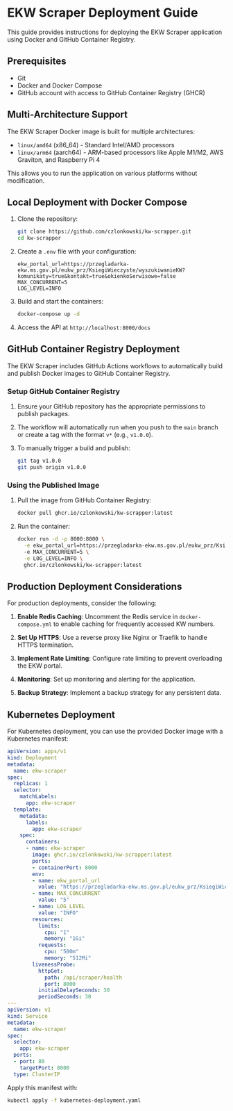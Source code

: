 # EKW Scraper Deployment Guide

This guide provides instructions for deploying the EKW Scraper application using Docker and GitHub Container Registry.

## Prerequisites

- Git
- Docker and Docker Compose
- GitHub account with access to GitHub Container Registry (GHCR)

## Multi-Architecture Support

The EKW Scraper Docker image is built for multiple architectures:
- `linux/amd64` (x86_64) - Standard Intel/AMD processors
- `linux/arm64` (aarch64) - ARM-based processors like Apple M1/M2, AWS Graviton, and Raspberry Pi 4

This allows you to run the application on various platforms without modification.

## Local Deployment with Docker Compose

1. Clone the repository:
   ```bash
   git clone https://github.com/czlonkowski/kw-scrapper.git
   cd kw-scrapper
   ```

2. Create a `.env` file with your configuration:
   ```
   ekw_portal_url=https://przegladarka-ekw.ms.gov.pl/eukw_prz/KsiegiWieczyste/wyszukiwanieKW?komunikaty=true&kontakt=true&okienkoSerwisowe=false
   MAX_CONCURRENT=5
   LOG_LEVEL=INFO
   ```

3. Build and start the containers:
   ```bash
   docker-compose up -d
   ```

4. Access the API at `http://localhost:8000/docs`

## GitHub Container Registry Deployment

The EKW Scraper includes GitHub Actions workflows to automatically build and publish Docker images to GitHub Container Registry.

### Setup GitHub Container Registry

1. Ensure your GitHub repository has the appropriate permissions to publish packages.

2. The workflow will automatically run when you push to the `main` branch or create a tag with the format `v*` (e.g., `v1.0.0`).

3. To manually trigger a build and publish:
   ```bash
   git tag v1.0.0
   git push origin v1.0.0
   ```

### Using the Published Image

1. Pull the image from GitHub Container Registry:
   ```bash
   docker pull ghcr.io/czlonkowski/kw-scrapper:latest
   ```

2. Run the container:
   ```bash
   docker run -d -p 8000:8000 \
     -e ekw_portal_url=https://przegladarka-ekw.ms.gov.pl/eukw_prz/KsiegiWieczyste/wyszukiwanieKW?komunikaty=true&kontakt=true&okienkoSerwisowe=false \
     -e MAX_CONCURRENT=5 \
     -e LOG_LEVEL=INFO \
     ghcr.io/czlonkowski/kw-scrapper:latest
   ```

## Production Deployment Considerations

For production deployments, consider the following:

1. **Enable Redis Caching**: Uncomment the Redis service in `docker-compose.yml` to enable caching for frequently accessed KW numbers.

2. **Set Up HTTPS**: Use a reverse proxy like Nginx or Traefik to handle HTTPS termination.

3. **Implement Rate Limiting**: Configure rate limiting to prevent overloading the EKW portal.

4. **Monitoring**: Set up monitoring and alerting for the application.

5. **Backup Strategy**: Implement a backup strategy for any persistent data.

## Kubernetes Deployment

For Kubernetes deployment, you can use the provided Docker image with a Kubernetes manifest:

```yaml
apiVersion: apps/v1
kind: Deployment
metadata:
  name: ekw-scraper
spec:
  replicas: 1
  selector:
    matchLabels:
      app: ekw-scraper
  template:
    metadata:
      labels:
        app: ekw-scraper
    spec:
      containers:
      - name: ekw-scraper
        image: ghcr.io/czlonkowski/kw-scrapper:latest
        ports:
        - containerPort: 8000
        env:
        - name: ekw_portal_url
          value: "https://przegladarka-ekw.ms.gov.pl/eukw_prz/KsiegiWieczyste/wyszukiwanieKW?komunikaty=true&kontakt=true&okienkoSerwisowe=false"
        - name: MAX_CONCURRENT
          value: "5"
        - name: LOG_LEVEL
          value: "INFO"
        resources:
          limits:
            cpu: "1"
            memory: "1Gi"
          requests:
            cpu: "500m"
            memory: "512Mi"
        livenessProbe:
          httpGet:
            path: /api/scraper/health
            port: 8000
          initialDelaySeconds: 30
          periodSeconds: 30
---
apiVersion: v1
kind: Service
metadata:
  name: ekw-scraper
spec:
  selector:
    app: ekw-scraper
  ports:
  - port: 80
    targetPort: 8000
  type: ClusterIP
```

Apply this manifest with:
```bash
kubectl apply -f kubernetes-deployment.yaml
